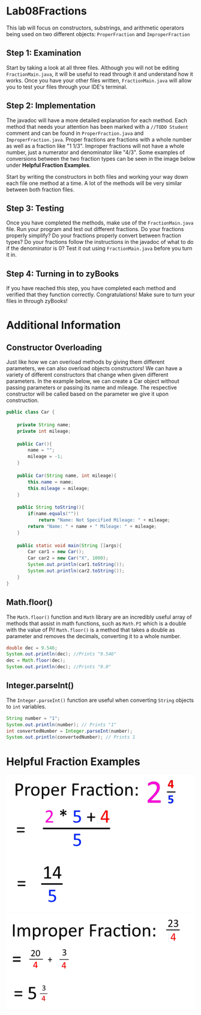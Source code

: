 # Lab08Fractions
This lab will focus on constructors, substrings, and arithmetic operators being used on two different objects: `ProperFraction` and `ImproperFraction`


## Step 1: Examination
Start by taking a look at all three files. Although you will not be editing `FractionMain.java`, it will be useful to read through it and understand how it works. Once you have your other files written, `FractionMain.java` will allow you to test your files through your IDE's terminal.

## Step 2: Implementation
The javadoc will have a more detailed explanation for each method. Each method that needs your attention has been marked with a `//TODO Student` comment and can be found in `ProperFraction.java` and `ImproperFraction.java`. Proper fractions are fractions with a whole number as well as a fraction like "1 1/3". Improper fractions will not have a whole number, just a numerator and denominator like "4/3". Some examples of conversions between the two fraction types can be seen in the image below under **Helpful Fraction Examples**.

Start by writing the constructors in both files and working your way down each file one method at a time. A lot of the methods will be very similar between both fraction files.

## Step 3: Testing
Once you have completed the methods, make use of the `FractionMain.java` file. Run your program and test out different fractions. Do your fractions properly simplify? Do your fractions properly convert between fraction types? Do your fractions follow the instructions in the javadoc of what to do if the denominator is 0? Test it out using `FractionMain.java` before you turn it in.

## Step 4: Turning in to zyBooks
If you have reached this step, you have completed each method and verified that they function correctly. Congratulations! Make sure to turn your files in through zyBooks!

# Additional Information

## Constructor Overloading
Just like how we can overload methods by giving them different parameters, we can also overload objects constructors! We can have a variety of different constructors that change when given different parameters. In the example below, we can create a Car object without passing parameters or passing its name and mileage. The respective constructor will be called based on the parameter we give it upon construction.

``` java
public class Car {

    private String name;
    private int mileage;

    public Car(){
        name = "";
        mileage = -1;
    }

    public Car(String name, int mileage){
        this.name = name;
        this.mileage = mileage;
    }

    public String toString(){
        if(name.equals(""))
            return "Name: Not Specified Mileage: " + mileage;
        return "Name: " + name + " Mileage: " + mileage;
    }

    public static void main(String []args){
        Car car1 = new Car();
        Car car2 = new Car("X", 1000);
        System.out.println(car1.toString());
        System.out.println(car2.toString());
    }
}

```

## Math.floor()
The `Math.floor()` function and `Math` library are an incredibly useful array of methods that assist in math functions, such as `Math.PI` which is a double with the value of Pi!
`Math.floor()` is a method that takes a double as parameter and removes the decimals, converting it to a whole number.
``` java
double dec = 9.546;
System.out.println(dec); //Prints "9.546"
dec = Math.floor(dec);
System.out.println(dec); //Prints "9.0"
```

## Integer.parseInt()
The `Integer.parseInt()` function are useful when converting `String` objects to `int` variables.
```java
String number = "1";
System.out.println(number); // Prints "1"
int convertedNumber = Integer.parseInt(number);
System.out.println(convertedNumber); // Prints 1
```

# Helpful Fraction Examples
![Proper-to-Improper](./Proper-Fraction-to-Improper-Fraction.png "Proper Fraction to Improper Fraction") ![Improper-to-Proper](./Improper-Fraction-to-Proper-Fraction.png "Improper-to-Proper")
